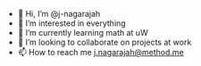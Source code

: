 - 👋 Hi, I’m @j-nagarajah
- 👀 I’m interested in everything
- 🌱 I’m currently learning math at uW
- 💞️ I’m looking to collaborate on projects at work
- 📫 How to reach me j.nagarajah@method.me

<!---
j-nagarajah/j-nagarajah is a ✨ special ✨ repository because its `README.md` (this file) appears on your GitHub profile.
You can click the Preview link to take a look at your changes.
--->
